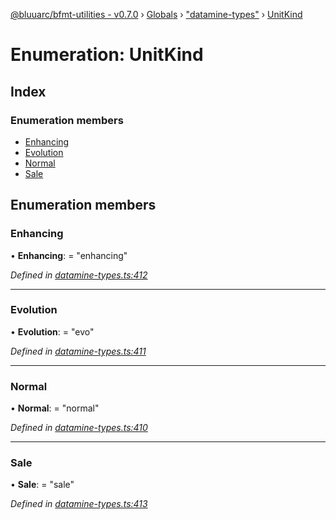 [@bluuarc/bfmt-utilities - v0.7.0](../README.md) › [Globals](../globals.md) › ["datamine-types"](../modules/_datamine_types_.md) › [UnitKind](_datamine_types_.unitkind.md)

# Enumeration: UnitKind

## Index

### Enumeration members

* [Enhancing](_datamine_types_.unitkind.md#enhancing)
* [Evolution](_datamine_types_.unitkind.md#evolution)
* [Normal](_datamine_types_.unitkind.md#normal)
* [Sale](_datamine_types_.unitkind.md#sale)

## Enumeration members

###  Enhancing

• **Enhancing**: = "enhancing"

*Defined in [datamine-types.ts:412](https://github.com/BluuArc/bfmt-utilities/blob/master/src/datamine-types.ts#L412)*

___

###  Evolution

• **Evolution**: = "evo"

*Defined in [datamine-types.ts:411](https://github.com/BluuArc/bfmt-utilities/blob/master/src/datamine-types.ts#L411)*

___

###  Normal

• **Normal**: = "normal"

*Defined in [datamine-types.ts:410](https://github.com/BluuArc/bfmt-utilities/blob/master/src/datamine-types.ts#L410)*

___

###  Sale

• **Sale**: = "sale"

*Defined in [datamine-types.ts:413](https://github.com/BluuArc/bfmt-utilities/blob/master/src/datamine-types.ts#L413)*
